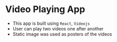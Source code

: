 # Video Playing App

- This app is built using `React`, `Videojs`
- User can play two videos one after another
- Static image was used as posters of the videos
